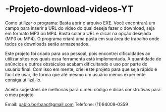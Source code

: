 # -Projeto-download-videos-YT
Como utilizar o programa:
Basta abrir o arquivo EXE. Você encontrará um campo para inserir a URL do vídeo do qual deseja fazer o download, seja em formato MP3 ou MP4. Basta colar a URL e clicar na opção desejada (MP3 ou MP4). O programa criará uma pasta em sua área de trabalho onde todos os downloads serão armazenados.

Este projeto foi criado para uso pessoal, pois encontrei dificuldades ao utilizar sites nos quais essa ferramenta está implementada. A quantidade de anúncios e outros obstáculos acabam dificultando o uso por parte do usuário final. Com isso em mente, criei este projeto para que seja rápido e fácil de usar, de forma que até mesmo um usuário menos experiente consiga utilizá-lo.

Aceito sugestões de melhorias para o meu código e dicas construtivas para o meu projeto

Email: pablo.borbaac@gmail.com 
Telefone: (11)94008-0359
